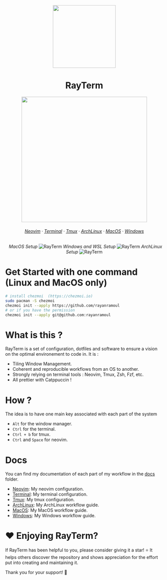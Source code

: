 <div align="center">

<img width="200" src="https://github.com/rayanramoul/dotfiles/blob/main/assets/logo.png?raw=true">
</img>
<h1>RayTerm</h1>
<img src="https://raw.githubusercontent.com/catppuccin/catppuccin/main/assets/palette/macchiato.png" width="400" />
<h6 align="center">
  <a href="https://github.com/rayanramoul/dotfiles/blob/main/docs/Neovim.md">Neovim</a>
  ·
  <a href="https://github.com/rayanramoul/dotfiles/blob/main/docs/Terminal.md">Terminal</a>
  ·
  <a href="https://github.com/rayanramoul/dotfiles/blob/main/docs/Tmux.md">Tmux</a>
  ·
  <a href="https://github.com/rayanramoul/dotfiles/blob/main/docs/ArchLinux.md">ArchLinux</a>
  ·
  <a href="https://github.com/rayanramoul/dotfiles/blob/main/docs/MacOS.md">MacOS</a>
  ·
  <a href="https://github.com/rayanramoul/dotfiles/blob/main/docs/Windows.md">Windows</a>
</h6>

&nbsp;
_MacOS Setup_
![RayTerm](https://github.com/rayanramoul/dotfiles/blob/main/assets/macos_preview.png?raw=true)
_Windows and WSL Setup_
![RayTerm](https://github.com/rayanramoul/dotfiles/blob/main/assets/windows_preview.png?raw=true)
_ArchLinux Setup_
![RayTerm](https://github.com/rayanramoul/dotfiles/blob/main/assets/arch_preview.png?raw=true)

</div>

# Get Started with one command (Linux and MacOS only)

```bash
# install chezmoi  (https://chezmoi.io)
sudo pacman -S chezmoi
chezmoi init --apply https://github.com/rayanramoul
# or if you have the permission
chezmoi init --apply git@github.com:rayanramoul
```

# What is this ?

RayTerm is a set of configuration, dotfiles and software to ensure a vision on the optimal environement to code in.
It is :

- Tiling Window Management.
- Coherent and reproducible workflows from an OS to another.
- Strongly relying on terminal tools : Neovim, Tmux, Zsh, Fzf, etc.
- All prettier with Catppuccin !

# How ?

The idea is to have one main key associated with each part of the system

- `Alt` for the window manager.
- `Ctrl` for the terminal.
- `Ctrl + b` for tmux.
- `Ctrl` and `Space` for neovim.

# Docs

You can find my documentation of each part of my workflow in the [docs](docs) folder.

- [Neovim](docs/Neovim.md): My neovim configuration.
- [Terminal](docs/Terminal.md): My terminal configuration.
- [Tmux](docs/Tmux.md): My tmux configuration.
- [ArchLinux](docs/ArchLinux.md): My ArchLinux workflow guide.
- [MacOS](docs/MacOS.md): My MacOS workflow guide.
- [Windows](docs/Windows.md): My Windows workflow guide.

# ❤️ Enjoying RayTerm?

If RayTerm has been helpful to you, please consider giving it a star! ⭐ It helps others discover the repository and shows appreciation for the effort put into creating and maintaining it.

Thank you for your support! 🚀
